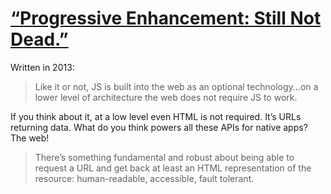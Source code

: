 # [“Progressive Enhancement: Still Not Dead.”](https://thatemil.com/blog/2013/07/02/progressive-enhancement-still-not-dead/)

Written in 2013:

> Like it or not, JS is built into the web as an optional technology...on a lower level of architecture the web does not require JS to work.

If you think about it, at a low level even HTML is not required. It’s URLs returning data. What do you think powers all these APIs for native apps? The web!

> There’s something fundamental and robust about being able to request a URL and get back at least an HTML representation of the resource: human-readable, accessible, fault tolerant.